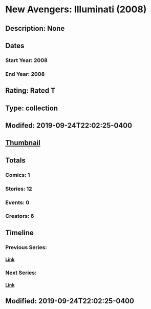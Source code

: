 # New Avengers: Illuminati (2008)
## Description: None
## Dates
### Start Year: 2008
### End Year: 2008
## Rating: Rated T
## Type: collection
## Modifed: 2019-09-24T22:02:25-0400
## [Thumbnail](http://i.annihil.us/u/prod/marvel/i/mg/7/00/4bb8276f8880b.jpg)
## Totals
### Comics: 1
### Stories: 12
### Events: 0
### Creators: 6
## Timeline
### Previous Series: 
#### [Link]()
### Next Series: 
#### [Link]()
## Modified: 2019-09-24T22:02:25-0400
